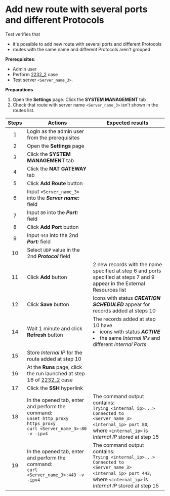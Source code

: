 # Add new route with several ports and different Protocols

Test verifies that
- it's possible to add new route with several ports and different Protocols
- routes with the same name and different Protocols aren't grouped

**Prerequisites**:
- Admin user
- Perform [2232_2](2232_2.md) case
- Test server `<Server_name_3>`.

**Preparations**
1. Open the **Settings** page. Click the **SYSTEM MANAGEMENT** tab
2. Check that route with server name `<Server_name_3>` isn't shown in the routes list.

| Steps | Actions | Expected results |
| :---: | --- | --- |
| 1 | Login as the admin user from the prerequisites | |
| 2 | Open the **Settings** page | |
| 3 | Click the **SYSTEM MANAGEMENT** tab | |
| 4 | Click the **NAT GATEWAY** tab | |
| 5 | Click **Add Route** button | |
| 6 | Input `<Server_name_3>` into the ***Server name:*** field |  |
| 7 | Input `80` into the ***Port:*** field | |
| 8 | Click **Add Port** button | |
| 9 | Input `443` into the 2nd ***Port:*** field | |
| 10 | Select `UDP` value in the 2nd ***Protocol*** field | |
| 11 | Click **Add** button | 2 new records with the name specified at step 6 and ports specified at steps 7 and 9 appear in the External Resources list |
| 12 | Click **Save** button | Icons with status ***CREATION SCHEDULED*** appear for records added at steps 10 |
| 14 | Wait 1 minute and click **Refresh** button | The records added at step 10 have <li> icons with status ***ACTIVE*** <li> the same *Internal IPs* and different *Internal Ports* |
| 15 | Store *Internal IP* for the route added at step 10 | |
| 16 | At the **Runs** page, click the run launched at step 16 of [2232_2](2232_2.md) case| |
| 17 | Click the **SSH** hyperlink | |
| 18 | In the opened tab, enter and perform the command: <br>`unset http_proxy https_proxy` <br> `curl <Server_name_3>:80 -v -ipv4` | The command output contains: <br> `Trying <internal_ip>...>` <br> `Connected to <Server_name_3> <internal_ip> port 80`, <br> where `<internal_ip>` is *Internal IP* stored at step 15 |
| 19 | In the opened tab, enter and perform the command: <br> `curl <Server_name_3>:443 -v -ipv4` | The command output contains: <br> `Trying <internal_ip>...>` <br> `Connected to <Server_name_3> <internal_ip> port 443`, <br> where `<internal_ip>` is *Internal IP* stored at step 15 |
